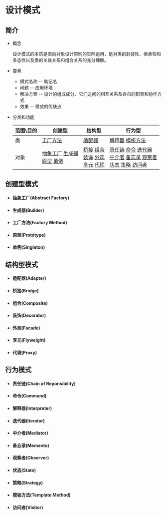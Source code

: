 # 设计模式

## 简介

- 概念

  设计模式的本质是面向对象设计原则的实际运用，是对类的封装性、继承性和多态性以及类的关联关系和组合关系的充分理解。

- 要素

  - 模式名称 -- 助记名
  - 问题 -- 应用环境
  - 解决方案 -- 设计的组成成分、它们之间的相互关系及各自的职责和协作方式
  - 效果 -- 模式的优缺点

- 分类和功能

  | 范围\目的 | 创建型                | 结构型 | 行为型 |
  | --------- | --------------------- | ------ | ------ |
  | 类   | [工厂方法](#工厂方法factory-method) | [适配器](#适配器adapter) |   [解释器](#解释器interpreter)   [模板方法](#模板方法template-method)  |
  | 对象 | [抽象工厂](#抽象工厂abstract-factory) 	 [生成器](#生成器builder)	<br/>	[原型](#原型prototype)	 [单例](#单例singleton) | [桥接](#桥接bridge) [组合](#组合composite) <br/> [装饰](#装饰decorator) [外观](#外观facade) <br/> [享元](#享元flyweight)  [代理](#代理proxy) | [责任链](#责任链chain-of-reponsibility)	[命令](#命令command) [迭代器](#迭代器iterator) <br/>  [中介者](#中介者mediator) 	[备忘录](#备忘录memento) 	[观察者](#观察者observer)	<br/> 	[状态](#状态state)		[策略](#策略strategy)		[访问者](#访问者visitor) |

  

## 创建型模式

- #### 抽象工厂(Abstract Factory)

- ####  生成器(Builder)

- ####  工厂方法(Factory Method)
- ####  原型(Prototype)
- ####  单例(Singleton)

## 结构型模式

- ####  适配器(Adapter)
- ####  桥接(Bridge)
- ####  组合(Composite)
- ####  装饰(Decorator)
- ####  外观(Facade)
- ####  享元(Flyweight)
- ####  代理(Proxy)

## 行为模式

- ####  责任链(Chain of Reponsibility)
- ####  命令(Command)
- ####  解释器(Interpreter)
- ####  迭代器(Iterator)
- ####  中介者(Mediator)
- ####  备忘录(Memento)
- #### 观察者(Observer)
- #### 状态(State)
- #### 策略(Strategy)
- #### 模板方法(Template Method)
- #### 访问者(Visitor)

[23种设计模式全面解析]: http://c.biancheng.net/design_pattern/

[Design patterns implemented in Java]: https://github.com/iluwatar/java-design-patterns

